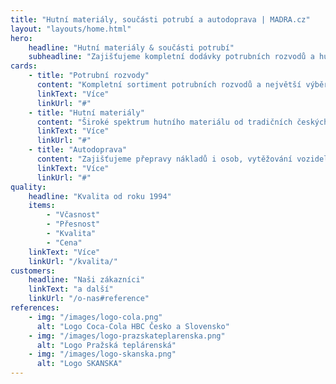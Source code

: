 ```yaml
---
title: "Hutní materiály, součásti potrubí a autodoprava | MADRA.cz"
layout: "layouts/home.html"
hero:
    headline: "Hutní materiály & součásti potrubí"
    subheadline: "Zajišťujeme kompletní dodávky potrubních rozvodů a hutních materiálů od tradičních českých výrobců a prověřených zahraničních partnerů."
cards:
    - title: "Potrubní rozvody"
      content: "Kompletní sortiment potrubních rozvodů a největší výběr oblouků a ohybů skladem v České republice."
      linkText: "Více"
      linkUrl: "#"
    - title: "Hutní materiály"
      content: "Široké spektrum hutního materiálu od tradičních českých výrobců a prověřených zahraničních partnerů."
      linkText: "Více"
      linkUrl: "#"
    - title: "Autodoprava"
      content: "Zajišťujeme přepravy nákladů i osob, vytěžování vozidel a spediční služby po celé Evropě."
      linkText: "Více"
      linkUrl: "#"
quality:
    headline: "Kvalita od roku 1994"
    items:
        - "Včasnost"
        - "Přesnost"
        - "Kvalita"
        - "Cena"
    linkText: "Více"
    linkUrl: "/kvalita/"
customers:
    headline: "Naši zákazníci"
    linkText: "a další"
    linkUrl: "/o-nas#reference"
references:
    - img: "/images/logo-cola.png"
      alt: "Logo Coca-Cola HBC Česko a Slovensko"
    - img: "/images/logo-prazskateplarenska.png"
      alt: "Logo Pražská teplárenská"
    - img: "/images/logo-skanska.png"
      alt: "Logo SKANSKA"
---
```

